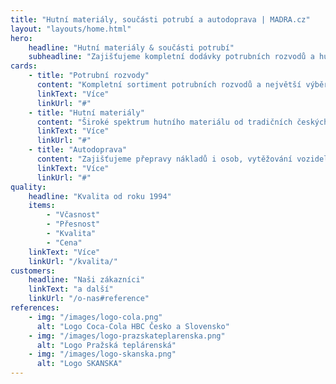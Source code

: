 ```yaml
---
title: "Hutní materiály, součásti potrubí a autodoprava | MADRA.cz"
layout: "layouts/home.html"
hero:
    headline: "Hutní materiály & součásti potrubí"
    subheadline: "Zajišťujeme kompletní dodávky potrubních rozvodů a hutních materiálů od tradičních českých výrobců a prověřených zahraničních partnerů."
cards:
    - title: "Potrubní rozvody"
      content: "Kompletní sortiment potrubních rozvodů a největší výběr oblouků a ohybů skladem v České republice."
      linkText: "Více"
      linkUrl: "#"
    - title: "Hutní materiály"
      content: "Široké spektrum hutního materiálu od tradičních českých výrobců a prověřených zahraničních partnerů."
      linkText: "Více"
      linkUrl: "#"
    - title: "Autodoprava"
      content: "Zajišťujeme přepravy nákladů i osob, vytěžování vozidel a spediční služby po celé Evropě."
      linkText: "Více"
      linkUrl: "#"
quality:
    headline: "Kvalita od roku 1994"
    items:
        - "Včasnost"
        - "Přesnost"
        - "Kvalita"
        - "Cena"
    linkText: "Více"
    linkUrl: "/kvalita/"
customers:
    headline: "Naši zákazníci"
    linkText: "a další"
    linkUrl: "/o-nas#reference"
references:
    - img: "/images/logo-cola.png"
      alt: "Logo Coca-Cola HBC Česko a Slovensko"
    - img: "/images/logo-prazskateplarenska.png"
      alt: "Logo Pražská teplárenská"
    - img: "/images/logo-skanska.png"
      alt: "Logo SKANSKA"
---
```

